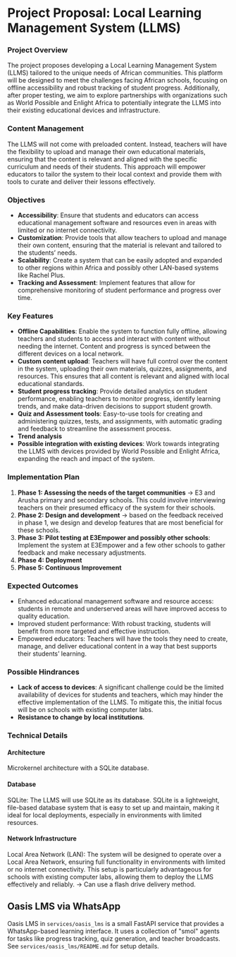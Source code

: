 **Project Proposal: Local Learning Management System (LLMS)**
======================================================

### Project Overview
The project proposes developing a Local Learning Management System (LLMS) tailored to the unique needs of African communities. This platform 
will be designed to meet the challenges facing African schools, focusing on offline accessibility and robust tracking of student progress. 
Additionally, after proper testing, we aim to explore partnerships with organizations such as World Possible and Enlight Africa to potentially 
integrate the LLMS into their existing educational devices and infrastructure.

### Content Management
The LLMS will not come with preloaded content. Instead, teachers will have the flexibility to upload and manage their own educational 
materials, ensuring that the content is relevant and aligned with the specific curriculum and needs of their students. This approach will 
empower educators to tailor the system to their local context and provide them with tools to curate and deliver their lessons effectively.

### Objectives
* **Accessibility**: Ensure that students and educators can access educational management software and resources even in areas with limited or 
no internet connectivity.
* **Customization**: Provide tools that allow teachers to upload and manage their own content, ensuring that the material is relevant and 
tailored to the students’ needs.
* **Scalability**: Create a system that can be easily adopted and expanded to other regions within Africa and possibly other LAN-based systems 
like Rachel Plus.
* **Tracking and Assessment**: Implement features that allow for comprehensive monitoring of student performance and progress over time.

### Key Features
* **Offline Capabilities**: Enable the system to function fully offline, allowing teachers and students to access and interact with content 
without needing the internet. Content and progress is synced between the different devices on a local network.
* **Custom content upload**: Teachers will have full control over the content in the system, uploading their own materials, quizzes, 
assignments, and resources. This ensures that all content is relevant and aligned with local educational standards.
* **Student progress tracking**: Provide detailed analytics on student performance, enabling teachers to monitor progress, identify learning 
trends, and make data-driven decisions to support student growth.
* **Quiz and Assessment tools**: Easy-to-use tools for creating and administering quizzes, tests, and assignments, with automatic grading and 
feedback to streamline the assessment process.
* **Trend analysis**
* **Possible integration with existing devices**: Work towards integrating the LLMS with devices provided by World Possible and Enlight 
Africa, expanding the reach and impact of the system.

### Implementation Plan
1. **Phase 1: Assessing the needs of the target communities** -> E3 and Arusha primary and secondary schools. This could involve interviewing 
teachers on their presumed efficacy of the system for their schools.
2. **Phase 2: Design and development** -> based on the feedback received in phase 1, we design and develop features that are most beneficial 
for these schools.
3. **Phase 3: Pilot testing at E3Empower and possibly other schools**: Implement the system at E3Empower and a few other schools to gather 
feedback and make necessary adjustments.
4. **Phase 4: Deployment**
5. **Phase 5: Continuous Improvement**

### Expected Outcomes
* Enhanced educational management software and resource access: students in remote and underserved areas will have improved access to quality 
education.
* Improved student performance: With robust tracking, students will benefit from more targeted and effective instruction.
* Empowered educators: Teachers will have the tools they need to create, manage, and deliver educational content in a way that best supports 
their students’ learning.

### Possible Hindrances
* **Lack of access to devices**: A significant challenge could be the limited availability of devices for students and teachers, which may 
hinder the effective implementation of the LLMS. To mitigate this, the initial focus will be on schools with existing computer labs.
* **Resistance to change by local institutions**.

### Technical Details
#### Architecture
Microkernel architecture with a SQLite database.

#### Database
SQLite: The LLMS will use SQLite as its database. SQLite is a lightweight, file-based database system that is easy to set up and maintain, 
making it ideal for local deployments, especially in environments with limited resources.

#### Network Infrastructure
Local Area Network (LAN): The system will be designed to operate over a Local Area Network, ensuring full functionality in environments with 
limited or no internet connectivity. This setup is particularly advantageous for schools with existing computer labs, allowing them to deploy 
the LLMS effectively and reliably. -> Can use a flash drive delivery method.


## Oasis LMS via WhatsApp
Oasis LMS in `services/oasis_lms` is a small FastAPI service that provides a WhatsApp-based learning interface. It uses a collection of "smol" agents for tasks like progress tracking, quiz generation, and teacher broadcasts. See `services/oasis_lms/README.md` for setup details.
